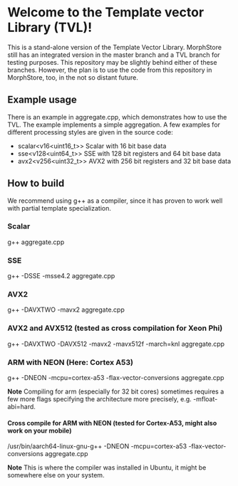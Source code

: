 # Welcome to the Template vector Library (TVL)!

This is a stand-alone version of the Template Vector Library. 
MorphStore still has an integrated version in the master branch and a TVL branch for testing purposes. This repository may be slightly behind either of these branches.
However, the plan is to use the code from this repository in MorphStore, too, in the not so distant future.

## Example usage

There is an example in aggregate.cpp, which demonstrates how to use the TVL.
The example implements a simple aggregation. A few examples for different processing styles are given in the source code:
- scalar<v16<uint16_t>> Scalar with 16 bit base data
- sse<v128<uint64_t>> SSE with 128 bit registers and 64 bit base data
- avx2<v256<uint32_t>> AVX2 with 256 bit registers and 32 bit base data

## How to build

We recommend using g++ as a compiler, since it has proven to work well with partial template specialization. 

### Scalar
g++ aggregate.cpp

### SSE

g++ -DSSE -msse4.2 aggregate.cpp

### AVX2

g++ -DAVXTWO -mavx2 aggregate.cpp  

### AVX2 and AVX512 (tested as cross compilation for Xeon Phi)

g++ -DAVXTWO -DAVX512 -mavx2 -mavx512f -march=knl aggregate.cpp

### ARM with NEON (Here: Cortex A53)

g++ -DNEON -mcpu=cortex-a53 -flax-vector-conversions aggregate.cpp

**Note** Compiling for arm (especially for 32 bit cores) sometimes requires a few more flags specifying the architecture more precisely, e.g. -mfloat-abi=hard.

#### Cross compile for ARM with NEON (tested for Cortex-A53, might also work on your mobile)

/usr/bin/aarch64-linux-gnu-g++ -DNEON -mcpu=cortex-a53 -flax-vector-conversions aggregate.cpp 

**Note** This is where the compiler was installed in Ubuntu, it might be somewhere else on your system.
